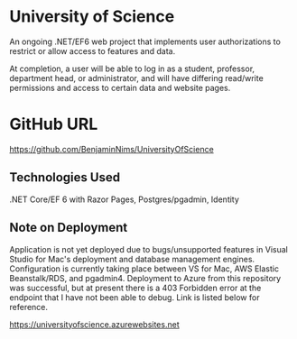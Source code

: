 # University of Science

An ongoing .NET/EF6 web project that implements user authorizations to restrict or allow access to features and data.

At completion, a user will be able to log in as a student, professor, department head, or administrator, and will have differing read/write permissions and access to certain data and website pages.

# GitHub URL

https://github.com/BenjaminNims/UniversityOfScience

## Technologies Used

.NET Core/EF 6 with Razor Pages, Postgres/pgadmin, Identity

## Note on Deployment

Application is not yet deployed due to bugs/unsupported features in Visual Studio for Mac's deployment and database management engines. Configuration is currently taking place between VS for Mac, AWS Elastic Beanstalk/RDS, and pgadmin4. Deployment to Azure from this repository was successful, but at present there is a 403 Forbidden error at the endpoint that I have not been able to debug. Link is listed below for reference.

https://universityofscience.azurewebsites.net
